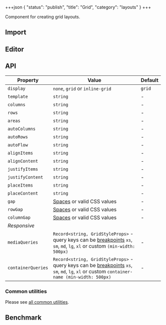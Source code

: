 +++json
{
  "status": "publish",
  "title": "Grid",
  "category": "layouts"
}
+++

Component for creating grid layouts.

## Import

<app-component-import componentName="grid"></app-component-import>

## Editor

<content-ui-post-grid block="editor"></content-ui-post-grid>

## API

| Property           | Value                                                                                                                                                                        | Default |
| ------------------ | ---------------------------------------------------------------------------------------------------------------------------------------------------------------------------- | ------- |
| `display`          | `none`, `grid` or `inline-grid`                                                                                                                                              | `grid`  |
| `template`         | `string`                                                                                                                                                                     | -       |
| `columns`          | `string`                                                                                                                                                                     | -       |
| `rows`             | `string`                                                                                                                                                                     | -       |
| `areas`            | `string`                                                                                                                                                                     | -       |
| `autoColumns`      | `string`                                                                                                                                                                     | -       |
| `autoRows`         | `string`                                                                                                                                                                     | -       |
| `autoFlow`         | `string`                                                                                                                                                                     | -       |
| `alignItems`       | `string`                                                                                                                                                                     | -       |
| `alignContent`     | `string`                                                                                                                                                                     | -       |
| `justifyItems`     | `string`                                                                                                                                                                     | -       |
| `justifyContent`   | `string`                                                                                                                                                                     | -       |
| `placeItems`       | `string`                                                                                                                                                                     | -       |
| `placeContent`     | `string`                                                                                                                                                                     | -       |
| `gap`              | [Spaces](/ui/design-tokens#spaces) or valid CSS values                                                                                                                       | -       |
| `rowGap`           | [Spaces](/ui/design-tokens#spaces) or valid CSS values                                                                                                                       | -       |
| `columnGap`        | [Spaces](/ui/design-tokens#spaces) or valid CSS values                                                                                                                       | -       |
| _Responsive_       |
| `mediaQueries`     | `Record<string, GridStyleProps>` - query keys can be [breakpoints](/ui/design-tokens#breakpoints) `xs`, `sm`, `md`, `lg`, `xl` or custom `(min-width: 500px)`                | -       |
| `containerQueries` | `Record<string, GridStyleProps>` - query keys can be [breakpoints](/ui/design-tokens#breakpoints) `xs`, `sm`, `md`, `lg`, `xl` or custom `container-name (min-width: 500px)` | -       |

### Common utilities

Please see [all common utilities](/ui/box#common-utilities).

## Benchmark

<app-component-benchmark reportId="ui-grid"></app-component-benchmark>
